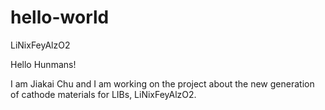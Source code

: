 # hello-world
LiNixFeyAlzO2

Hello Hunmans!

I am Jiakai Chu and I am working on the project about the new generation of cathode materials for LIBs, LiNixFeyAlzO2.
